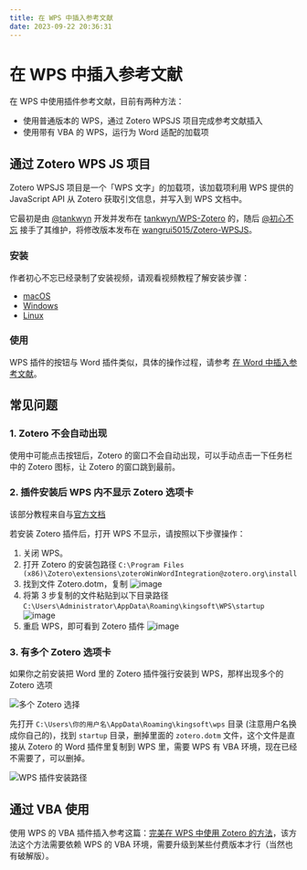```yaml
---
title: 在 WPS 中插入参考文献
date: 2023-09-22 20:36:31
---
```


# 在 WPS 中插入参考文献

在 WPS 中使用插件参考文献，目前有两种方法：

- 使用普通版本的 WPS，通过 Zotero WPSJS 项目完成参考文献插入 <Badge text="推荐" />
- 使用带有 VBA 的 WPS，运行为 Word 适配的加载项

## 通过 Zotero WPS JS 项目

Zotero WPSJS 项目是一个「WPS 文字」的加载项，该加载项利用 WPS 提供的 JavaScript API 从 Zotero 获取引文信息，并写入到 WPS 文档中。

它最初是由 [@tankwyn](https://github.com/tankwyn) 开发并发布在 [tankwyn/WPS-Zotero](https://github.com/tankwyn/WPS-Zotero) 的，随后 [@初心不忘](https://gitee.com/wangrui5015) 接手了其维护，将修改版本发布在 [wangrui5015/Zotero-WPSJS](https://gitee.com/wangrui5015/Zotero-WPSJS)。

### 安装

作者初心不忘已经录制了安装视频，请观看视频教程了解安装步骤：

- [macOS](https://www.bilibili.com/video/BV12SFXeJEJV)
- [Windows](https://www.bilibili.com/video/BV12SFXeJEJV?p=2)
- [Linux](https://www.bilibili.com/video/BV12SFXeJEJV?p=3)

### 使用

WPS 插件的按钮与 Word 插件类似，具体的操作过程，请参考 [在 Word 中插入参考文献](./ms-word-plugin.md)。

## 常见问题

### 1. Zotero 不会自动出现

使用中可能点击按钮后，Zotero 的窗口不会自动出现，可以手动点击一下任务栏中的 Zotero 图标，让 Zotero 的窗口跳到最前。

### 2. 插件安装后 WPS 内不显示 Zotero 选项卡

该部分教程来自与[官方文档](https://p.kdocs.cn/s/ZPIJCBAABE)

若安装 Zotero 插件后，打开 WPS 不显示，请按照以下步骤操作：

1. 关闭 WPS。
2. 打开 Zotero 的安装包路径 `C:\Program Files (x86)\Zotero\extensions\zoteroWinWordIntegration@zotero.org\install`
3. 找到文件 Zotero.dotm，复制
   ![image](../assets/images/WPS_Problems.png)
4. 将第 3 步复制的文件粘贴到以下目录路径 `C:\Users\Administrator\AppData\Roaming\kingsoft\WPS\startup`
   ![image](../assets/images/WPS_Problems-1.png)
5. 重启 WPS，即可看到 Zotero 插件
   ![image](../assets/images/WPS_Problems-2.png)

### 3. 有多个 Zotero 选项卡

如果你之前安装把 Word 里的 Zotero 插件强行安装到 WPS，那样出现多个的 Zotero 选项

![多个 Zotero 选择](../assets/images/wps/wps-plugin-ui.png)

先打开 `C:\Users\你的用户名\AppData\Roaming\kingsoft\wps` 目录 (注意用户名换成你自己的)，找到 `startup` 目录，删掉里面的 `zotero.dotm` 文件，这个文件是直接从 Zotero 的 Word 插件里复制到 WPS 里，需要 WPS 有 VBA 环境，现在已经不需要了，可以删掉。

![WPS 插件安装路径](../assets/images/wps/wps-vba-plugin-install-path.png)

## 通过 VBA 使用

使用 WPS 的 VBA 插件插入参考这篇：[完美在 WPS 中使用 Zotero 的方法](https://zhuanlan.zhihu.com/p/579975093)，该方法这个方法需要依赖 WPS 的 VBA 环境，需要升级到某些付费版本才行（当然也有破解版）。
